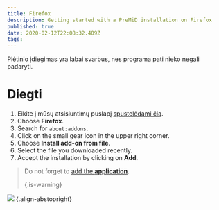 ```yaml
---
title: Firefox
description: Getting started with a PreMiD installation on Firefox
published: true
date: 2020-02-12T22:08:32.409Z
tags:
---
```


Plėtinio įdiegimas yra labai svarbus, nes programa pati nieko negali padaryti.

# Diegti
1. Eikite į mūsų atsisiuntimų puslapį [spustelėdami čia](https://premid.app/downloads).
2. Choose **Firefox**.
3. Search for `about:addons`.
4. Click on the small gear icon in the upper right corner.
5. Choose **Install add-on from file**.
6. Select the file you downloaded recently.
7. Accept the installation by clicking on **Add**.

> Do not forget to [add the **application**](/install). 
> 
> {.is-warning}

![](https://img.icons8.com/color/2x/firefox.png) {.align-abstopright}